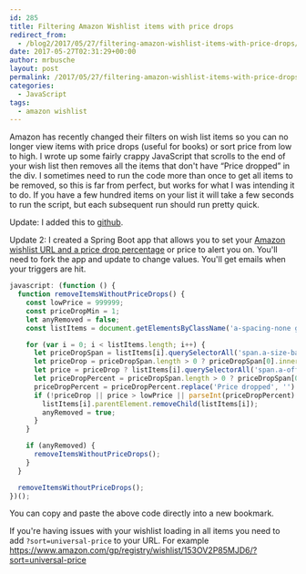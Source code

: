 ```yaml
---
id: 285
title: Filtering Amazon Wishlist items with price drops
redirect_from:
  - /blog2/2017/05/27/filtering-amazon-wishlist-items-with-price-drops/
date: 2017-05-27T02:31:29+00:00
author: mrbusche
layout: post
permalink: /2017/05/27/filtering-amazon-wishlist-items-with-price-drops/
categories:
  - JavaScript
tags:
  - amazon wishlist
---
```


Amazon has recently changed their filters on wish list items so you can no longer view items with price drops (useful for books) or sort price from low to high. I wrote up some fairly crappy JavaScript that scrolls to the end of your wish list then removes all the items that don't have &#8220;Price dropped&#8221; in the div. I sometimes need to run the code more than once to get all items to be removed, so this is far from perfect, but works for what I was intending it to do. If you have a few hundred items on your list it will take a few seconds to run the script, but each subsequent run should run pretty quick.

Update: I added this to [github](https://github.com/mrbusche/amazonPriceDrops).

Update 2: I created a Spring Boot app that allows you to set your [Amazon wishlist URL and a price drop percentage](https://github.com/mrbusche/amazon-price-checker) or price to alert you on. You'll need to fork the app and update to change values. You'll get emails when your triggers are hit.

```javascript
javascript: (function () {
  function removeItemsWithoutPriceDrops() {
    const lowPrice = 999999;
    const priceDropMin = 1;
    let anyRemoved = false;
    const listItems = document.getElementsByClassName('a-spacing-none g-item-sortable');

    for (var i = 0; i < listItems.length; i++) {
      let priceDropSpan = listItems[i].querySelectorAll('span.a-size-base.a-color-base');
      let priceDrop = priceDropSpan.length > 0 ? priceDropSpan[0].innerText.startsWith('Price dropped') : false;
      let price = priceDrop ? listItems[i].querySelectorAll('span.a-offscreen') : 0;
      let priceDropPercent = priceDropSpan.length > 0 ? priceDropSpan[0].innerText : '';
      priceDropPercent = priceDropPercent.replace('Price dropped', '').replace('% since added', '');
      if (!priceDrop || price > lowPrice || parseInt(priceDropPercent) < priceDropMin) {
        listItems[i].parentElement.removeChild(listItems[i]);
        anyRemoved = true;
      }
    }

    if (anyRemoved) {
      removeItemsWithoutPriceDrops();
    }
  }

  removeItemsWithoutPriceDrops();
})();
```

You can copy and paste the above code directly into a new bookmark.

If you're having issues with your wishlist loading in all items you need to add `?sort=universal-price` to your URL. For example <https://www.amazon.com/gp/registry/wishlist/153OV2P85MJD6/?sort=universal-price>
